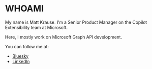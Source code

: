 # WHOAMI
My name is Matt Krause. I'm a Senior Product Manager on the Copilot Extensibility team at Microsoft.

Here, I mostly work on Microsoft Graph API development. 

You can follow me at: 
- [Bluesky](https://bsky.app/profile/mattckrause.com)
- [LinkedIn](https://www.linkedin.com/in/matthew-krause/)

